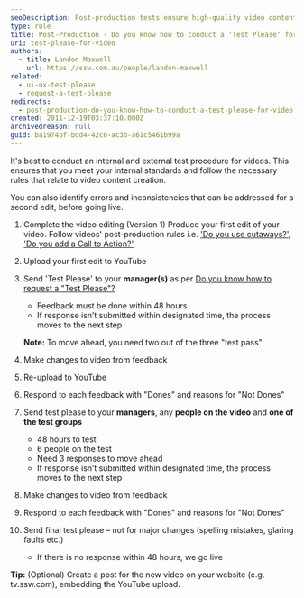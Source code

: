 ```yaml
---
seoDescription: Post-production tests ensure high-quality video content creation by identifying errors and inconsistencies before going live. Conduct internal and external test procedures to meet internal standards and follow necessary rules for video content creation.
type: rule
title: Post-Production - Do you know how to conduct a 'Test Please' for video?
uri: test-please-for-video
authors:
  - title: Landon Maxwell
    url: https://ssw.com.au/people/landon-maxwell
related:
  - ui-ux-test-please
  - request-a-test-please
redirects:
  - post-production-do-you-know-how-to-conduct-a-test-please-for-video
created: 2011-12-19T03:37:10.000Z
archivedreason: null
guid: ba1974bf-bdd4-42c0-ac3b-a61c5461b99a
---
```


It's best to conduct an internal and external test procedure for videos. This ensures that you meet your internal standards and follow the necessary rules that relate to video content creation.

You can also identify errors and inconsistencies that can be addressed for a second edit, before going live.

<!--endintro-->

1. Complete the video editing (Version 1)
   Produce your first edit of your video. Follow videos' post-production rules i.e. ['Do you use cutaways?'](/production-post-production-do-you-use-cutaways-aka-removing-the-talking-head), ['Do you add a Call to Action?'](/production-do-you-add-a-call-to-action)
2. Upload your first edit to YouTube
3. Send 'Test Please' to your **manager(s)** as per [Do you know how to request a "Test Please"?](/request-a-test-please)
   * Feedback must be done within 48 hours
   * If response isn’t submitted within designated time, the process moves to the next step

   **Note:** To move ahead, you need two out of the three "test pass"

3. Make changes to video from feedback
4. Re-upload to YouTube
5. Respond to each feedback with "Dones" and reasons for "Not Dones"
  
6. Send test please to your **managers**, any **people on the video** and **one of the test groups**
   * 48 hours to test
   * 6 people on the test
   * Need 3 responses to move ahead
   * If response isn’t submitted within designated time, the process moves to the next step
8. Make changes to video from feedback
9. Respond to each feedback with "Dones" and reasons for "Not Dones"
10. Send final test please – not for major changes (spelling mistakes, glaring faults etc.)
    * If there is no response within 48 hours, we go live

**Tip:** (Optional) Create a post for the new video on your website (e.g. tv.ssw.com), embedding the YouTube upload.
